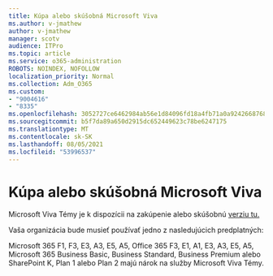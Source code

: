 ```yaml
---
title: Kúpa alebo skúšobná Microsoft Viva
ms.author: v-jmathew
author: v-jmathew
manager: scotv
audience: ITPro
ms.topic: article
ms.service: o365-administration
ROBOTS: NOINDEX, NOFOLLOW
localization_priority: Normal
ms.collection: Adm_O365
ms.custom:
- "9004616"
- "8335"
ms.openlocfilehash: 3052727ce6462984ab56e1d84096fd18a4fb71a0a9242668768793e2d0416ab5
ms.sourcegitcommit: b5f7da89a650d2915dc652449623c78be6247175
ms.translationtype: MT
ms.contentlocale: sk-SK
ms.lasthandoff: 08/05/2021
ms.locfileid: "53996537"
---
```

# <a name="buy-or-trial-microsoft-viva"></a>Kúpa alebo skúšobná Microsoft Viva

Microsoft Viva Témy je k dispozícii na zakúpenie alebo skúšobnú [verziu tu.](https://aka.ms/BuyVivaTopics)

Vaša organizácia bude musieť používať jedno z nasledujúcich predplatných:

Microsoft 365 F1, F3, E3, A3, E5, A5, Office 365 F3, E1, A1, E3, A3, E5, A5, Microsoft 365 Business Basic, Business Standard, Business Premium alebo SharePoint K, Plan 1 alebo Plan 2 majú nárok na služby Microsoft Viva Témy.
